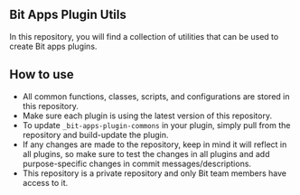 ## Bit Apps Plugin Utils

In this repository, you will find a collection of utilities that can be used to create Bit apps plugins.

## How to use
- All common functions, classes, scripts, and configurations are stored in this repository.
- Make sure each plugin is using the latest version of this repository.
- To update `_bit-apps-plugin-commons` in your plugin, simply pull from the repository and build-update the plugin.
- If any changes are made to the repository, keep in mind it will reflect in all plugins, so make sure to test the changes in all plugins and add purpose-specific changes in commit messages/descriptions.
- This repository is a private repository and only Bit team members have access to it.

